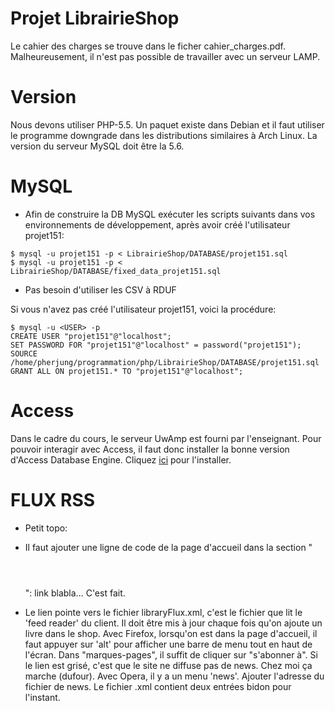 # Projet LibrairieShop
Le cahier des charges se trouve dans le ficher cahier_charges.pdf. Malheureusement, il n'est pas possible de travailler avec un serveur LAMP.

# Version
Nous devons utiliser PHP-5.5. Un paquet existe dans Debian et il faut utiliser le programme downgrade dans les distributions similaires à Arch Linux.
La version du serveur MySQL doit être la 5.6.

# MySQL
* Afin de construire la DB MySQL exécuter les scripts suivants dans vos environnements de développement, après avoir créé l'utilisateur projet151:
```
$ mysql -u projet151 -p < LibrairieShop/DATABASE/projet151.sql
$ mysql -u projet151 -p < LibrairieShop/DATABASE/fixed_data_projet151.sql
```
* Pas besoin d'utiliser les CSV à RDUF

Si vous n'avez pas créé l'utilisateur projet151, voici la procédure:
```
$ mysql -u <USER> -p
CREATE USER "projet151"@"localhost";
SET PASSWORD FOR "projet151"@"localhost" = password("projet151");
SOURCE /home/pherjung/programmation/php/LibrairieShop/DATABASE/projet151.sql
GRANT ALL ON projet151.* TO "projet151"@"localhost";
```

# Access
Dans le cadre du cours, le serveur UwAmp est fourni par l'enseignant.
Pour pouvoir interagir avec Access, il faut donc installer la bonne version d'Access Database Engine.
Cliquez [ici](https://download.microsoft.com/download/2/4/3/24375141-E08D-4803-AB0E-10F2E3A07AAA/AccessDatabaseEngine.exe) pour l'installer.

# FLUX RSS 
* Petit topo:

* Il faut ajouter une ligne de code de la page d'accueil dans la section "<header></header>": link blabla... C'est fait.

* Le lien pointe vers le fichier libraryFlux.xml, c'est le fichier que lit le 'feed reader' du client. Il doit être mis à jour chaque fois qu'on
ajoute un livre dans le shop. Avec Firefox, lorsqu'on est dans la page d'accueil, il faut appuyer sur 'alt' pour afficher une barre de menu
tout en haut de l'écran. Dans "marques-pages", il suffit de cliquer sur "s'abonner à". Si le lien est grisé, c'est que le site
ne diffuse pas de news. Chez moi ça marche (dufour). Avec Opera, il y a un menu 'news'. Ajouter l'adresse du fichier de news.
Le fichier .xml contient deux entrées bidon pour l'instant.
